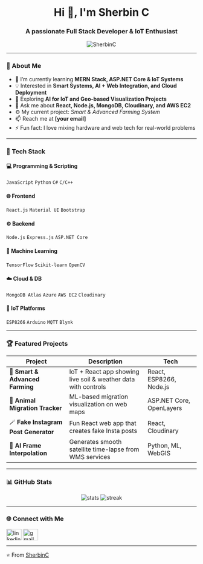 <h1 align="center">Hi 👋, I'm Sherbin C</h1>
<h3 align="center">A passionate Full Stack Developer & IoT Enthusiast</h3>

<p align="center">
  <img src="https://komarev.com/ghpvc/?username=SherbinC&label=Profile%20views&color=0e75b6&style=flat" alt="SherbinC" />
</p>

---

### 🚀 About Me
- 🌱 I’m currently learning **MERN Stack, ASP.NET Core & IoT Systems**
- 💡 Interested in **Smart Systems, AI + Web Integration, and Cloud Deployment**
- 🧠 Exploring **AI for IoT and Geo-based Visualization Projects**
- 💬 Ask me about **React, Node.js, MongoDB, Cloudinary, and AWS EC2**
- ⚙️ My current project: *Smart & Advanced Farming System*
- 📫 Reach me at **[your email]**
- ⚡ Fun fact: I love mixing hardware and web tech for real-world problems

---

### 🧰 Tech Stack
#### 💻 Programming & Scripting
`JavaScript` `Python` `C#` `C/C++`  
#### 🌐 Frontend
`React.js` `Material UI` `Bootstrap`  
#### ⚙️ Backend
`Node.js` `Express.js` `ASP.NET Core`  
#### 🧠 Machine Learning
`TensorFlow` `Scikit-learn` `OpenCV`  
#### ☁️ Cloud & DB
`MongoDB Atlas` `Azure` `AWS EC2` `Cloudinary`  
#### 🔌 IoT Platforms
`ESP8266` `Arduino` `MQTT` `Blynk`  

---

### 🏆 Featured Projects
| Project | Description | Tech |
|----------|--------------|------|
| 🚜 **Smart & Advanced Farming** | IoT + React app showing live soil & weather data with controls | React, ESP8266, Node.js |
| 🐾 **Animal Migration Tracker** | ML-based migration visualization on web maps | ASP.NET Core, OpenLayers |
| 🪄 **Fake Instagram Post Generator** | Fun React web app that creates fake Insta posts | React, Cloudinary |
| 🧠 **AI Frame Interpolation** | Generates smooth satellite time-lapse from WMS services | Python, ML, WebGIS |

---

### 📊 GitHub Stats
<p align="center">
  <img src="https://github-readme-stats.vercel.app/api?username=SherbinC&show_icons=true&theme=tokyonight" alt="stats" />
  <img src="https://github-readme-streak-stats.herokuapp.com/?user=SherbinC&theme=tokyonight" alt="streak" />
</p>

---

### 🌐 Connect with Me
<p align="left">
  <a href="https://linkedin.com/in/your-linkedin" target="_blank"><img align="center" src="https://cdn.jsdelivr.net/npm/simple-icons@v3/icons/linkedin.svg" alt="linkedin" height="30" width="40" /></a>
  <a href="mailto:youremail@gmail.com"><img align="center" src="https://cdn.jsdelivr.net/npm/simple-icons@v3/icons/gmail.svg" alt="gmail" height="30" width="40" /></a>
</p>

---

⭐️ From [SherbinC](https://github.com/SherbinC)
